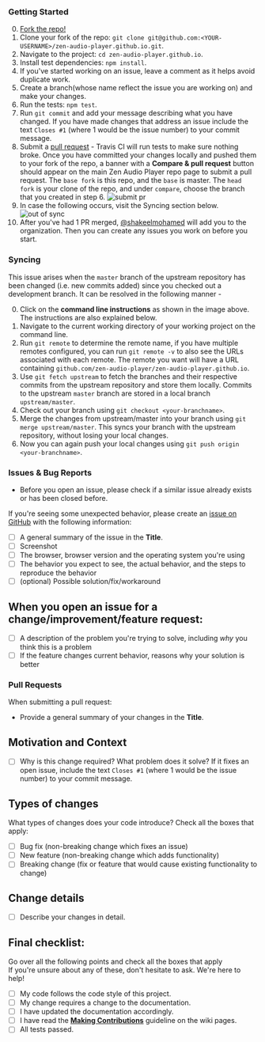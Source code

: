 ### Getting Started

0. [Fork the repo!](https://github.com/zen-audio-player/zen-audio-player.github.io#fork-destination-box)
0. Clone your fork of the repo: `git clone git@github.com:<YOUR-USERNAME>/zen-audio-player.github.io.git`.
0. Navigate to the project: `cd zen-audio-player.github.io`.
0. Install test dependencies: `npm install`.
0. If you've started working on an issue, leave a comment as it helps avoid duplicate work.
0. Create a branch(whose name reflect the issue you are working on) and make your changes.
0. Run the tests: `npm test`.
0. Run `git commit` and add your message describing what you have changed. If you have made changes that address an issue include the text `Closes #1` (where 1 would be the issue number) to your commit message.
0. Submit a [pull request](https://github.com/zen-audio-player/zen-audio-player.github.io/pulls) - Travis CI will run tests to make sure nothing broke. Once you have committed your changes locally and pushed them to your fork of the repo, a banner with a **Compare & pull request** button should appear on the main Zen Audio Player repo page to submit a pull request. The `base fork` is this repo, and the `base` is master. The `head fork` is your clone of the repo, and under `compare`, choose the branch that you created in step 6.
![submit pr](/.github/submit_pr.png)
0. In case the following occurs, visit the Syncing section below.
![out of sync](/.github/outofsync.png)
0. After you've had 1 PR merged, [@shakeelmohamed](http://github.com/shakeelmohamed) will add you to the organization. Then you can create any issues you work on before you start.

### Syncing  

This issue arises when the `master` branch of the upstream repository has been changed (i.e. new commits added) since you checked out a development branch. It can be resolved in the following manner -  
  
0. Click on the **command line instructions**  as shown in the image above. The instructions are also explained below.  
0. Navigate to the current working directory of your working project on the command line. 
0. Run `git remote` to determine the remote name, if you have multiple remotes configured, you can run `git remote -v` to also see the URLs associated with each remote. The remote you want will have a URL containing `github.com/zen-audio-player/zen-audio-player.github.io`.  
0. Use `git fetch upstream` to fetch the branches and their respective commits from the upstream repository and store them locally. Commits to the upstream `master` branch are stored in a local branch `upstream/master`.  
0. Check out your branch using `git checkout <your-branchname>`.  
0. Merge the changes from upstream/master into your branch using `git merge upstream/master`. This syncs your branch with the upstream repository, without losing your local changes.  
0. Now you can again push your local changes using `git push origin <your-branchname>`.

### Issues & Bug Reports

* Before you open an issue, please check if a similar issue already exists or has been closed before.

If you're seeing some unexpected behavior, please create an [issue on GitHub](https://github.com/zen-audio-player/zen-audio-player.github.io/issues) with the following information:

- [ ] A general summary of the issue in the **Title**.  
- [ ] Screenshot
- [ ] The browser, browser version and the operating system you're using
- [ ] The behavior you expect to see, the actual behavior, and the steps to reproduce the behavior 
- [ ] \(optional) Possible solution/fix/workaround

## When you open an issue for a change/improvement/feature request:
- [ ] A description of the problem you're trying to solve, including _why_ you think this is a problem
- [ ] If the feature changes current behavior, reasons why your solution is better

### Pull Requests

When submitting a pull request:

* Provide a general summary of your changes in the **Title**.

## Motivation and Context
- [ ] Why is this change required? What problem does it solve? If it fixes an open issue, include the text `Closes #1` (where 1 would be the issue number) to your commit message.

## Types of changes
What types of changes does your code introduce? Check all the boxes that apply:
- [ ] Bug fix (non-breaking change which fixes an issue)
- [ ] New feature (non-breaking change which adds functionality)
- [ ] Breaking change (fix or feature that would cause existing functionality to change)

## Change details
- [ ] Describe your changes in detail.

## Final checklist:
Go over all the following points and check all the boxes that apply  
If you're unsure about any of these, don't hesitate to ask. We're here to help!
- [ ] My code follows the code style of this project.
- [ ] My change requires a change to the documentation.
- [ ] I have updated the documentation accordingly.
- [ ] I have read the [**Making Contributions**](https://github.com/zen-audio-player/zen-audio-player.github.io/wiki/Making-Contributions) guideline on the wiki pages.
- [ ] All tests passed.